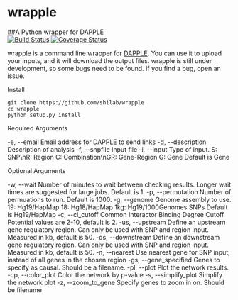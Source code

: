 wrapple
=======
##A Python wrapper for DAPPLE  
[![Build Status](https://travis-ci.org/shilab/wrapple.svg?branch=master)](https://travis-ci.org/shilab/wrapple) [![Coverage Status](https://coveralls.io/repos/shilab/wrapple/badge.png)](https://coveralls.io/r/shilab/wrapple)  

wrapple is a command line wrapper for [DAPPLE](http://www.broadinstitute.org/mpg/dapple/dappleTMP.php#). You can use it to upload your inputs, and it will download the output files. wrapple is still under development, so some bugs need to be found. If you find a bug, open an issue. 

Install
```
git clone https://github.com/shilab/wrapple
cd wrapple
python setup.py install
```


Required Arguments

-e, --email 
	Email address for DAPPLE to send links
-d, --description
	Description of analysis
-f, --snpfile
	Input file
-i, --input
	Type of input. 
	S: SNP\nR: Region
	C: Combination\nGR: Gene-Region
	G: Gene
	Default is Gene

Optional Arguments

-w, --wait
	Number of minutes to wait between checking results. Longer wait times are suggested for large jobs.
	Default is 1.
-p, --permutation
	Number of permuations to run. Default is 1000.
-g, --genome
	Genome assembly to use. 
	19: Hg19/HapMap
	18: Hg18/HapMap
	1kg: Hg19/1000Genomes SNPs
	Default is Hg19/HapMap
-c, --ci_cutoff
	Common Interactor Binding Degree Cutoff
	Potential values are 2-10, default is 2.
-us, --upstream
	Define an upstream gene regulatory region. Can only be used with SNP and region input. Measured in kb, default is 50.
-ds, --downstream
	Define an downstream gene regulatory region. Can only be used with SNP and region input. Measured in kb, default is 50.
-n, --nearest
	Use nearest gene for SNP input, instead of all genes in the chosen region
-gs, --gene_specified
	Genes to specify as causal. Should be a filename.
-pl, --plot
	Plot the network results.
-cp, --color_plot
	Color the network by p-value
-s, --simplify_plot
	Simplify the network plot
-z, --zoom_to_gene
	Specify genes to zoom in on. Should be filename
